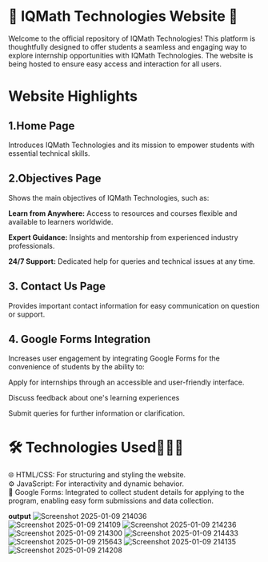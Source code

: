 # 🌟 IQMath Technologies Website 🌟

Welcome to the official repository of IQMath Technologies! This platform is thoughtfully designed to offer students a seamless and engaging way to explore internship opportunities with IQMath Technologies. The website is being hosted to ensure easy access and interaction for all users.
# Website Highlights

## 1.Home Page

Introduces IQMath Technologies and its mission to empower students with essential technical skills.

## 2.Objectives Page

Shows the main objectives of IQMath Technologies, such as:

**Learn from Anywhere:** Access to resources and courses flexible and available to learners worldwide.

 **Expert Guidance:** Insights and mentorship from experienced industry professionals.

**24/7 Support:** Dedicated help for queries and technical issues at any time.
## 3. Contact Us Page

Provides important contact information for easy communication on question or support.

## 4. Google Forms Integration

Increases user engagement by integrating Google Forms for the convenience of students by the ability to:

Apply for internships through an accessible and user-friendly interface.

Discuss feedback about one's learning experiences

Submit queries for further information or clarification.

# 🛠️ Technologies Used👩🏻‍💻
🌐 HTML/CSS: For structuring and styling the website.<br>
⚙️ JavaScript: For interactivity and dynamic behavior.<br>
📝 Google Forms: Integrated to collect student details for applying to the program, enabling easy form submissions and data collection.


**output**
![Screenshot 2025-01-09 214036](https://github.com/user-attachments/assets/51b478bd-25be-4f21-91b4-92b85f50eb9d)
![Screenshot 2025-01-09 214109](https://github.com/user-attachments/assets/4872296f-9baf-4bd7-aeb2-cb4260779399)
![Screenshot 2025-01-09 214236](https://github.com/user-attachments/assets/3ab96740-b374-4429-b54d-1ee28eb19b70)
![Screenshot 2025-01-09 214300](https://github.com/user-attachments/assets/a444ac58-042e-4d2c-989d-6e8c95a982b2)
![Screenshot 2025-01-09 214433](https://github.com/user-attachments/assets/23e04f38-0e6c-49c6-ac8b-27b010f93953)
![Screenshot 2025-01-09 215643](https://github.com/user-attachments/assets/e94bf4e7-56f7-465d-b184-2a9cd934a2fe)
![Screenshot 2025-01-09 214135](https://github.com/user-attachments/assets/10758d85-63ca-45b8-a6f1-f96f740365ca)
![Screenshot 2025-01-09 214208](https://github.com/user-attachments/assets/58ec2871-1154-454e-821a-f06141f6c0aa)
